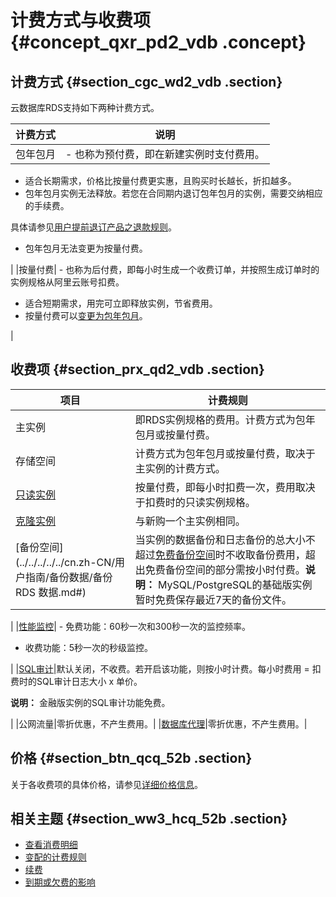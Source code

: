 # 计费方式与收费项 {#concept_qxr_pd2_vdb .concept}

## 计费方式 {#section_cgc_wd2_vdb .section}

云数据库RDS支持如下两种计费方式。

|计费方式|说明|
|----|--|
|包年包月| -   也称为预付费，即在新建实例时支付费用。
-   适合长期需求，价格比按量付费更实惠，且购买时长越长，折扣越多。
-   包年包月实例无法释放。若您在合同期内退订包年包月的实例，需要交纳相应的手续费。

具体请参见[用户提前退订产品之退款规则](https://help.aliyun.com/document_detail/37096.html)。

-   包年包月无法变更为按量付费。

 |
|按量付费| -   也称为后付费，即每小时生成一个收费订单，并按照生成订单时的实例规格从阿里云账号扣费。
-   适合短期需求，用完可立即释放实例，节省费用。
-   按量付费可以[变更为包年包月](../../../../../cn.zh-CN/用户指南/计费管理/按量付费转包年包月.md)。

 |

## 收费项 {#section_prx_qd2_vdb .section}

|项目|计费规则|
|--|----|
|主实例|即RDS实例规格的费用。计费方式为包年包月或按量付费。|
|存储空间|计费方式为包年包月或按量付费，取决于主实例的计费方式。|
|[只读实例](../../../../../cn.zh-CN/快速入门MySQL版/扩展实例/只读实例/MySQL只读实例简介.md#)|按量付费，即每小时扣费一次，费用取决于扣费时的只读实例规格。|
|[克隆实例](../../../../../cn.zh-CN/用户指南/恢复数据/恢复MySQL数据.md#)|与新购一个主实例相同。|
|[备份空间](../../../../../cn.zh-CN/用户指南/备份数据/备份 RDS 数据.md#)|当实例的数据备份和日志备份的总大小不超过[免费备份空间](../../../../../cn.zh-CN/用户指南MySQL版/备份数据/查看备份空间免费额度.md#)时不收取备份费用，超出免费备份空间的部分需按小时付费。**说明：** MySQL/PostgreSQL的基础版实例暂时免费保存最近7天的备份文件。

|
|[性能监控](../../../../../cn.zh-CN/用户指南/监控与报警/设置监控频率.md#)| -   免费功能：60秒一次和300秒一次的监控频率。
-   收费功能：5秒一次的秒级监控。

 |
|[SQL审计](../../../../../cn.zh-CN/用户指南/数据安全性/SQL审计.md#)|默认关闭，不收费。若开启该功能，则按小时计费。每小时费用 = 扣费时的SQL审计日志大小 x 单价。

**说明：** 金融版实例的SQL审计功能免费。

|
|公网流量|零折优惠，不产生费用。|
|[数据库代理](https://help.aliyun.com/document_detail/72253.html)|零折优惠，不产生费用。|

## 价格 {#section_btn_qcq_52b .section}

关于各收费项的具体价格，请参见[详细价格信息](https://www.aliyun.com/price/product#/rds/detail)。

## 相关主题 {#section_ww3_hcq_52b .section}

-   [查看消费明细](cn.zh-CN/产品定价/查看消费明细.md#)
-   [变配的计费规则](cn.zh-CN/产品定价/变配的计费规则.md)
-   [续费](cn.zh-CN/产品定价/续费.md)
-   [到期或欠费的影响](cn.zh-CN/产品定价/到期或欠费的影响.md)

